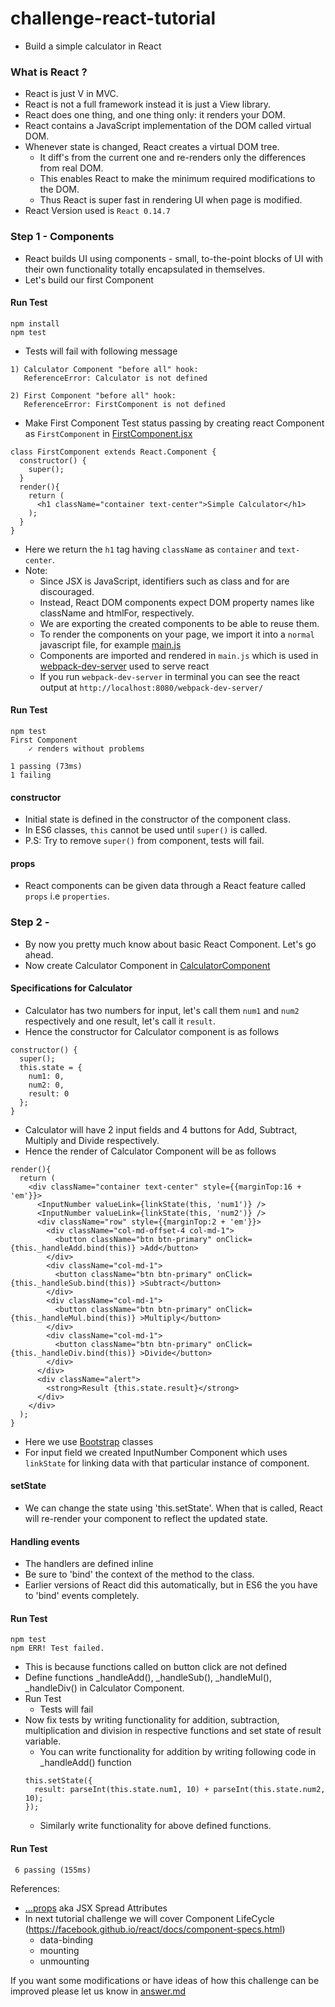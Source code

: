 # challenge-react-tutorial
- Build a simple calculator in React

### What is React ?
- React is just V in MVC.
- React is not a full framework instead it is just a View library.
- React does one thing, and one thing only: it renders your DOM.
- React contains a JavaScript implementation of the DOM called virtual DOM.
- Whenever state is changed, React creates a virtual DOM tree.
  - It diff's from the current one and re-renders only the differences from real DOM.
  - This enables React to make the minimum required modifications to the DOM.
  - Thus React is super fast in rendering UI when page is modified.  
- React Version used is `React 0.14.7`

### Step 1 - Components
- React builds UI using components - small, to-the-point blocks of UI with their own functionality totally encapsulated in themselves.
- Let's build our first Component

#### Run Test
```
npm install
npm test
```
- Tests will fail with following message
```
1) Calculator Component "before all" hook:
   ReferenceError: Calculator is not defined

2) First Component "before all" hook:
   ReferenceError: FirstComponent is not defined
```
- Make First Component Test status passing by creating react Component as `FirstComponent` in [FirstComponent.jsx](/public/components/FirstComponent.jsx)
```
class FirstComponent extends React.Component {
  constructor() {
    super();
  }
  render(){
    return (
      <h1 className="container text-center">Simple Calculator</h1>
    );
  }
}
```
 - Here we return the `h1` tag having `className` as `container` and `text-center`.
 - Note:
    - Since JSX is JavaScript, identifiers such as class and for are discouraged.
    - Instead, React DOM components expect DOM property names like className and htmlFor, respectively.
    - We are exporting the created components to be able to reuse them.
    - To render the components on your page, we import it into a `normal` javascript file, for example [main.js](public/main.js)
    - Components are imported and rendered in `main.js` which is used in [webpack-dev-server](webpack-config.js) used to serve react
    - If you run `webpack-dev-server` in terminal you can see the react output at `http://localhost:8080/webpack-dev-server/`

#### Run Test
```
npm test
First Component
    ✓ renders without problems

1 passing (73ms)
1 failing
```

#### constructor
- Initial state is defined in the constructor of the component class.
- In ES6 classes, `this` cannot be used until `super()` is called.
- P.S: Try to remove `super()` from component, tests will fail.

#### props
- React components can be given data through a React feature called `props` i.e `properties`.

### Step 2 -
- By now you pretty much know about basic React Component. Let's go ahead.
- Now create Calculator Component in [CalculatorComponent](public/components/CalculatorComponent.jsx)

#### Specifications for Calculator
- Calculator has two numbers for input, let's call them `num1` and `num2` respectively and one result, let's call it `result`.
- Hence the constructor for Calculator component is as follows
```
constructor() {
  super();
  this.state = {
    num1: 0,
    num2: 0,
    result: 0
  };
}
```
- Calculator will have 2 input fields and 4 buttons for Add, Subtract, Multiply and Divide respectively.
- Hence the render of Calculator Component will be as follows
```
render(){
  return (
    <div className="container text-center" style={{marginTop:16 + 'em'}}>
      <InputNumber valueLink={linkState(this, 'num1')} />
      <InputNumber valueLink={linkState(this, 'num2')} />
      <div className="row" style={{marginTop:2 + 'em'}}>
        <div className="col-md-offset-4 col-md-1">
          <button className="btn btn-primary" onClick={this._handleAdd.bind(this)} >Add</button>
        </div>
        <div className="col-md-1">
          <button className="btn btn-primary" onClick={this._handleSub.bind(this)} >Subtract</button>
        </div>
        <div className="col-md-1">
          <button className="btn btn-primary" onClick={this._handleMul.bind(this)} >Multiply</button>
        </div>
        <div className="col-md-1">
          <button className="btn btn-primary" onClick={this._handleDiv.bind(this)} >Divide</button>
        </div>
      </div>
      <div className="alert">
        <strong>Result {this.state.result}</strong>
      </div>
    </div>
  );
}
```
- Here we use [Bootstrap](http://getbootstrap.com/) classes
- For input field we created InputNumber Component which uses `linkState` for linking data with that particular instance of component.

#### setState
- We can change the state using 'this.setState'. When that is called, React will re-render your component to reflect the updated state.

#### Handling events
- The handlers are defined inline
- Be sure to 'bind' the context of the method to the class.
- Earlier versions of React did this automatically, but in ES6 the you have to 'bind' events completely.

#### Run Test
```
npm test
npm ERR! Test failed.
```
- This is because functions called on button click are not defined
- Define functions _handleAdd(), _handleSub(), _handleMul(), _handleDiv() in Calculator Component.
- Run Test
  - Tests will fail
- Now fix tests by writing functionality for addition, subtraction, multiplication and division in respective functions and set state of result variable.
  - You can write functionality for addition by writing following code in _handleAdd() function
  ```
  this.setState({
    result: parseInt(this.state.num1, 10) + parseInt(this.state.num2, 10);
  });
  ```
  - Similarly write functionality for above defined functions.

#### Run Test
```
 6 passing (155ms)
```  

References:
- [...props](https://gist.github.com/sebmarkbage/07bbe37bc42b6d4aef81) aka JSX Spread Attributes
- In next tutorial challenge we will cover Component LifeCycle (https://facebook.github.io/react/docs/component-specs.html)
  - data-binding
  - mounting
  - unmounting

If you want some modifications or have ideas of how this challenge can be improved please let us know in [answer.md](answer.md)

